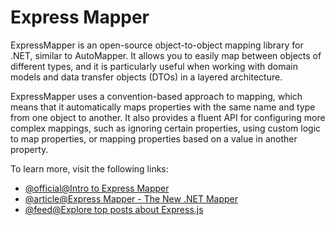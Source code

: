 # Express Mapper

ExpressMapper is an open-source object-to-object mapping library for .NET, similar to AutoMapper. It allows you to easily map between objects of different types, and it is particularly useful when working with domain models and data transfer objects (DTOs) in a layered architecture.

ExpressMapper uses a convention-based approach to mapping, which means that it automatically maps properties with the same name and type from one object to another. It also provides a fluent API for configuring more complex mappings, such as ignoring certain properties, using custom logic to map properties, or mapping properties based on a value in another property.

To learn more, visit the following links:

- [@official@Intro to Express Mapper](https://expressmapper.org/)
- [@article@Express Mapper - The New .NET Mapper](https://www.codeproject.com/Tips/1009198/Expressmapper-The-New-NET-Mapper)
- [@feed@Explore top posts about Express.js](https://app.daily.dev/tags/express?ref=roadmapsh)

